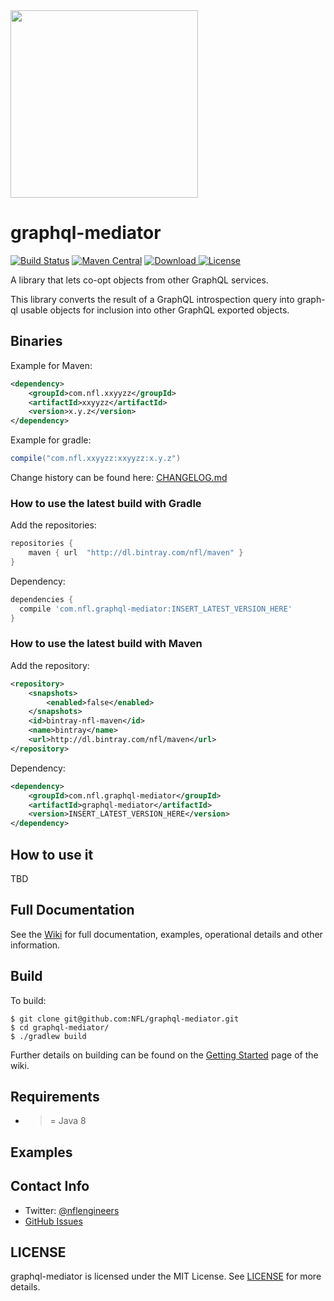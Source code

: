 <img src="http://static.nfl.com/static/content/public/static/img/logos/nfl-engineering-light.svg" width="300" />

# graphql-mediator

[![Build Status](https://travis-ci.org/nfl/graphql-mediator.svg?branch=master)](https://travis-ci.org/nfl/graphql-mediator) [![Maven Central](https://maven-badges.herokuapp.com/maven-central/com.nfl.xxyyzz/xxyyzz/badge.svg)](https://maven-badges.herokuapp.com/maven-central/com.nfl.xxyyzz/xxyyzz) [ ![Download](https://api.bintray.com/packages/nfl/maven/xxyyzz/images/download.svg) ](https://bintray.com/nfl/maven/xxyyzz/_latestVersion) [![License](https://img.shields.io/github/license/mashape/apistatus.svg)](https://github.com/nfl/xxyyzz/blob/master/LICENSE)

A library that lets co-opt objects from other GraphQL services.

This library converts the result of a GraphQL introspection query into graph-ql usable objects for inclusion into
other GraphQL exported objects.

## Binaries

Example for Maven:

```xml
<dependency>
    <groupId>com.nfl.xxyyzz</groupId>
    <artifactId>xxyyzz</artifactId>
    <version>x.y.z</version>
</dependency>
```

Example for gradle:

```gradle
compile("com.nfl.xxyyzz:xxyyzz:x.y.z")
```

Change history can be found here: [CHANGELOG.md](https://github.com/nfl/graphql-mediator/blob/master/CHANGELOG.md)

### How to use the latest build with Gradle

Add the repositories:

```groovy
repositories {
    maven { url  "http://dl.bintray.com/nfl/maven" }
}
```

Dependency:

```groovy
dependencies {
  compile 'com.nfl.graphql-mediator:INSERT_LATEST_VERSION_HERE'
}
```

### How to use the latest build with Maven

Add the repository:

```xml
<repository>
    <snapshots>
        <enabled>false</enabled>
    </snapshots>
    <id>bintray-nfl-maven</id>
    <name>bintray</name>
    <url>http://dl.bintray.com/nfl/maven</url>
</repository>

```

Dependency:

```xml
<dependency>
    <groupId>com.nfl.graphql-mediator</groupId>
    <artifactId>graphql-mediator</artifactId>
    <version>INSERT_LATEST_VERSION_HERE</version>
</dependency>

```

## How to use it

TBD


## Full Documentation

See the [Wiki](https://github.com/NFL/graphql-mediator/wiki/) for full documentation, examples, operational details and other information.

## Build

To build:

```
$ git clone git@github.com:NFL/graphql-mediator.git
$ cd graphql-mediator/
$ ./gradlew build
```

Further details on building can be found on the [Getting Started](https://github.com/NFL/graphql-mediator/wiki/Getting-Started) page of the wiki.

## Requirements

 - >= Java 8

## Examples 

## Contact Info

- Twitter: [@nflengineers](http://twitter.com/nflengineers)
- [GitHub Issues](https://github.com/NFL/graphql-mediator/issues)


## LICENSE

graphql-mediator is licensed under the MIT License. See [LICENSE](LICENSE) for more details.
